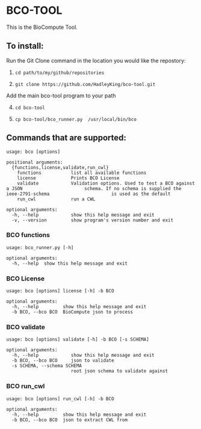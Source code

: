 # BCO-TOOL

This is the BioCompute Tool. 

## To install:

Run the Git Clone command in the location you would like the repostory:

1. `cd path/to/my/github/repositories`

2. `git clone https://github.com/HadleyKing/bco-tool.git`

Add the main bco-tool program to your path

4. `cd bco-tool`

5. `cp bco-tool/bco_runner.py  /usr/local/bin/bco`


## Commands that are supported:

```
usage: bco [options]

positional arguments:
  {functions,license,validate,run_cwl}
    functions           list all available functions
    license             Prints BCO License
    validate            Validation options. Used to test a BCO against a JSON                       schema. If no schema is supplied the ieee-2791-schema                       is used as the default
    run_cwl             run a CWL

optional arguments:
  -h, --help            show this help message and exit
  -v, --version         show program's version number and exit

```

### BCO functions
```
usage: bco_runner.py [-h]

optional arguments:
  -h, --help  show this help message and exit
```

### BCO License
```
usage: bco [options] license [-h] -b BCO

optional arguments:
  -h, --help         show this help message and exit
  -b BCO, --bco BCO  BioCompute json to process
```

### BCO validate
```
usage: bco [options] validate [-h] -b BCO [-s SCHEMA]

optional arguments:
  -h, --help            show this help message and exit
  -b BCO, --bco BCO     json to validate
  -s SCHEMA, --schema SCHEMA
                        root json schema to validate against
``` 

### BCO run_cwl
```
usage: bco [options] run_cwl [-h] -b BCO

optional arguments:
  -h, --help         show this help message and exit
  -b BCO, --bco BCO  json to extract CWL from

```

